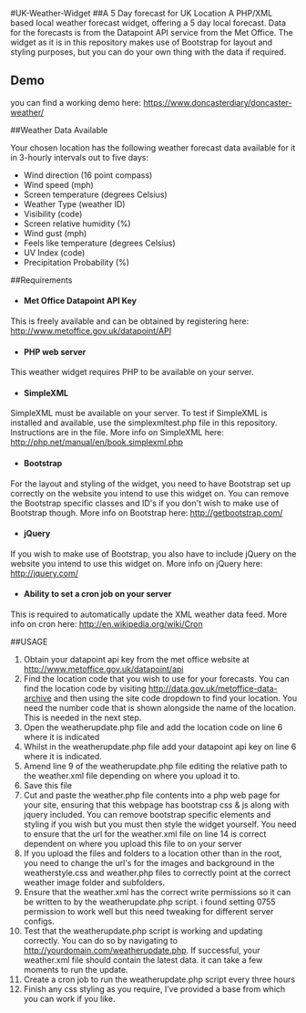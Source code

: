 #UK-Weather-Widget
##A 5 Day forecast for UK Location
A PHP/XML based local weather forecast widget, offering a 5 day local forecast. Data for the forecasts is from the Datapoint API service from the Met Office. The widget as it is in this repository makes use of Bootstrap for layout and styling purposes, but you can do your own thing with the data if required.

## Demo
you can find a working demo here: https://www.doncasterdiary/doncaster-weather/

##Weather Data Available

Your chosen location has the following weather forecast data available for it in 3-hourly intervals out to five days:

* Wind direction (16 point compass)
* Wind speed (mph)
* Screen temperature (degrees Celsius)
* Weather Type (weather ID)
* Visibility (code)
* Screen relative humidity (%)
* Wind gust (mph)
* Feels like temperature (degrees Celsius)
* UV Index (code)
* Precipitation Probability (%)

##Requirements

* #### Met Office Datapoint API Key
This is freely available and can be obtained by registering here: http://www.metoffice.gov.uk/datapoint/API

* #### PHP web server
This weather widget requires PHP to be available on your server.

* #### SimpleXML 
SimpleXML must be available on your server. 
To test if SimpleXML is installed and available, use the simplexmltest.php file in this repository. Instructions are in the file. 
More info on SimpleXML here: http://php.net/manual/en/book.simplexml.php

* #### Bootstrap
For the layout and styling of the widget, you need to have Bootstrap set up correctly on the website you intend to use this widget on. You can remove the Bootstrap specific classes and ID's if you don't wish to make use of Bootstrap though. 
More info on Bootstrap here: http://getbootstrap.com/

* #### jQuery
If you wish to make use of Bootstrap, you also have to include jQuery on the website you intend to use this widget on.
More info on jQuery here: http://jquery.com/

* #### Ability to set a cron job on your server
This is required to automatically update the XML weather data feed. More info on cron here: http://en.wikipedia.org/wiki/Cron



##USAGE 

1. Obtain your datapoint api key from the met office website at http://www.metoffice.gov.uk/datapoint/api
2. Find the location code that you wish to use for your forecasts. You can find the location code by visiting http://data.gov.uk/metoffice-data-archive and then using the site code dropdown to find your location. You need the number code that is shown alongside the name of the location. This is needed in the next step.
3. Open the weatherupdate.php file and add the location code on line 6 where it is indicated
4. Whilst in the weatherupdate.php file add your datapoint api key on line 6 where it is indicated.
5. Amend line 9 of the weatherupdate.php file editing the relative path to the weather.xml file depending on where you upload it to.
6. Save this file
7. Cut and paste the weather.php file contents into a php web page for your site, ensuring that this webpage has bootstrap css & js along with jquery included. You can remove bootstrap specific elements and styling if you wish but you must then style the widget yourself. You need to ensure that the url for the weather.xml file on line 14 is correct dependent on where you upload this file to on your server
8. If you upload the files and folders to a location other than in the root, you need to change the url's for the images and background in the weatherstyle.css and weather.php files to correctly point at the correct weather image folder and subfolders.
9. Ensure that the weather.xml has the correct write permissions so it can be written to by the weatherupdate.php script. i found setting 0755 permission to work well but this need tweaking for different server configs.
10. Test that the weatherupdate.php script is working and updating correctly. You can do so by navigating to http://yourdomain.com/weatherupdate.php. If successful, your weather.xml file should contain the latest data. it can take a few moments to run the update.
11. Create a cron job to run the weatherupdate.php script every three hours
12. Finish any css styling as you require, I’ve provided a base from which you can work if you like.
